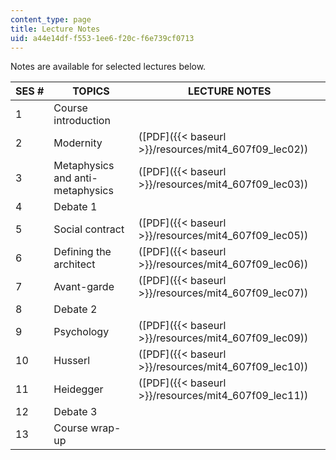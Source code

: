 ```yaml
---
content_type: page
title: Lecture Notes
uid: a44e14df-f553-1ee6-f20c-f6e739cf0713
---
```


Notes are available for selected lectures below.

| SES # | TOPICS | LECTURE NOTES |
| --- | --- | --- |
| 1 | Course introduction | &nbsp; |
| 2 | Modernity | ([PDF]({{< baseurl >}}/resources/mit4_607f09_lec02)) |
| 3 | Metaphysics and anti-metaphysics | ([PDF]({{< baseurl >}}/resources/mit4_607f09_lec03)) |
| 4 | Debate 1 | &nbsp; |
| 5 | Social contract | ([PDF]({{< baseurl >}}/resources/mit4_607f09_lec05)) |
| 6 | Defining the architect | ([PDF]({{< baseurl >}}/resources/mit4_607f09_lec06)) |
| 7 | Avant-garde | ([PDF]({{< baseurl >}}/resources/mit4_607f09_lec07)) |
| 8 | Debate 2 | &nbsp; |
| 9 | Psychology | ([PDF]({{< baseurl >}}/resources/mit4_607f09_lec09)) |
| 10 | Husserl | ([PDF]({{< baseurl >}}/resources/mit4_607f09_lec10)) |
| 11 | Heidegger | ([PDF]({{< baseurl >}}/resources/mit4_607f09_lec11)) |
| 12 | Debate 3 | &nbsp; |
| 13 | Course wrap-up |